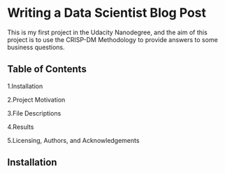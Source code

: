 # Writing a Data Scientist Blog Post
This is my first project in the Udacity Nanodegree, and the aim of this project is to use the CRISP-DM Methodology to provide answers to some business questions.

## Table of Contents
1.Installation

2.Project Motivation

3.File Descriptions

4.Results

5.Licensing, Authors, and Acknowledgements

## Installation
